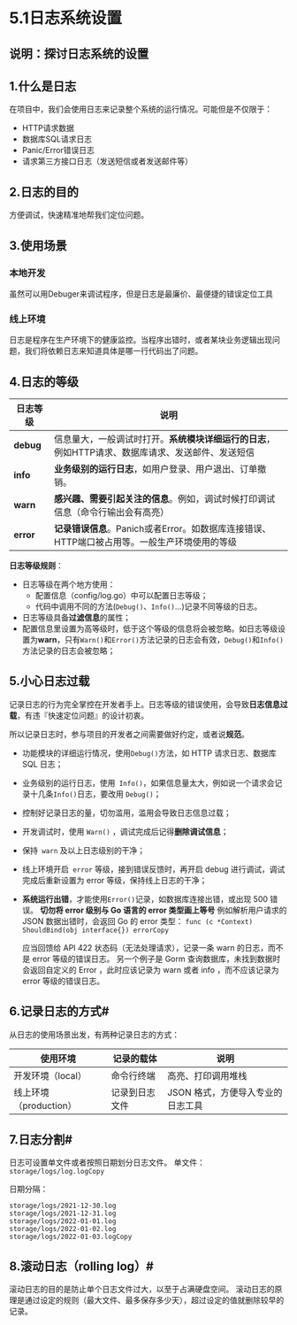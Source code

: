 # 5.1日志系统设置

## 说明：探讨日志系统的设置

## 1.什么是日志

在项目中，我们会使用日志来记录整个系统的运行情况。可能但是不仅限于：

+ HTTP请求数据
+ 数据库SQL请求日志
+ Panic/Error错误日志
+ 请求第三方接口日志（发送短信或者发送邮件等）

## 2.日志的目的

方便调试，快速精准地帮我们定位问题。

## 3.使用场景

### 本地开发

虽然可以用Debuger来调试程序，但是日志是最廉价、最便捷的错误定位工具

### 线上环境

日志是程序在生产环境下的健康监控。当程序出错时，或者某块业务逻辑出现问题，我们将依赖日志来知道具体是哪一行代码出了问题。

## 4.日志的等级

| 日志等级  | 说明                                                         |
| --------- | ------------------------------------------------------------ |
| **debug** | 信息量大，一般调试时打开。**系统模块详细运行的日志**，例如HTTP请求、数据库请求、发送邮件、发送短信 |
| **info**  | **业务级别的运行日志**，如用户登录、用户退出、订单撤销。     |
| **warn**  | **感兴趣、需要引起关注的信息**。例如，调试时候打印调试信息（命令行输出会有高亮） |
| **error** | **记录错误信息**。Panich或者Error。如数据库连接错误、HTTP端口被占用等。一般生产环境使用的等级 |

**日志等级规则**：

+ 日志等级在两个地方使用：
  + 配置信息（config/log.go）中可以配置日志等级；
  + 代码中调用不同的方法(`Debug()`、`Info()`...)记录不同等级的日志。
+ 日志等级具备**过滤信息**的属性；
+ 配置信息里设置为高等级时，低于这个等级的信息将会被忽略。如日志等级设置为**warn**，只有`Warn()`和`Error()`方法记录的日志会有效，`Debug()`和`Info()`方法记录的日志会被忽略；

## 5.小心日志过载

记录日志的行为完全掌控在开发者手上。日志等级的错误使用，会导致**日志信息过载**，有违『快速定位问题』的设计初衷。

所以记录日志时，参与项目的开发者之间需要做好约定，或者说**规范**。

+ 功能模块的详细运行情况，使用` Debug() `方法，如 HTTP 请求日志、数据库 SQL 日志；

+ 业务级别的运行日志，使用` Info()`，如果信息量太大，例如说一个请求会记录十几条` Info() `日志，要改用 `Debug()`；

+ 控制好记录日志的量，切勿滥用，滥用会导致日志信息过载；

+ 开发调试时，使用 `Warn()` ，调试完成后记得**删除调试信息**；

+ 保持` warn` 及以上日志级别的干净；

+ 线上环境开启` error` 等级，接到错误反馈时，再开启 debug 进行调试，调试完成后重新设置为 error 等级，保持线上日志的干净；

+ **系统运行出错**，才能使用` Error() `记录，如数据库连接出错，或出现 500 错误。
  **切勿将 error 级别与 Go 语言的 error 类型画上等号**
  例如解析用户请求的 JSON 数据出错时，会返回 Go 的 error 类型：
  `func (c *Context) ShouldBind(obj interface{}) errorCopy`

  

  应当回馈给 API 422 状态码（无法处理请求），记录一条 warn 的日志，而不是 error 等级的错误日志。
  另一个例子是 Gorm 查询数据库，未找到数据时会返回自定义的 Error ，此时应该记录为 warn 或者 info ，而不应该记录为 error 等级的错误日志。

## 6.记录日志的方式#

从日志的使用场景出发，有两种记录日志的方式：



| 使用环境               | 记录的载体     | 说明                              |
| ---------------------- | -------------- | --------------------------------- |
| 开发环境（local）      | 命令行终端     | 高亮、打印调用堆栈                |
| 线上环境（production） | 记录到日志文件 | JSON 格式，方便导入专业的日志工具 |

## 7.日志分割#

日志可设置单文件或者按照日期划分日志文件。
单文件：
`storage/logs/log.logCopy`

日期分隔：

```
storage/logs/2021-12-30.log
storage/logs/2021-12-31.log
storage/logs/2022-01-01.log
storage/logs/2022-01-02.log
storage/logs/2022-01-03.logCopy
```

## 8.滚动日志（rolling log）#

滚动日志的目的是防止单个日志文件过大，以至于占满硬盘空间。
滚动日志的原理是通过设定的规则（最大文件、最多保存多少天），超过设定的值就删除较早的记录。